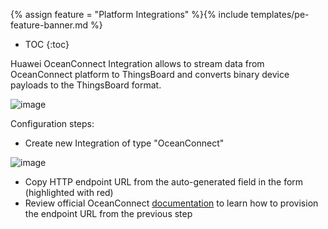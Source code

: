 {% assign feature = "Platform Integrations" %}{% include templates/pe-feature-banner.md %}

* TOC
{:toc}

Huawei OceanConnect Integration allows to stream data from OceanConnect platform to ThingsBoard and converts binary device payloads to the ThingsBoard format.


 ![image](/images/user-guide/integrations/ocean-connect-integration.svg)

Configuration steps:
  
 - Create new Integration of type "OceanConnect"
 
![image](/images/user-guide/integrations/oceanconnect.png) 

 - Copy HTTP endpoint URL from the auto-generated field in the form (highlighted with red)
 - Review official OceanConnect [documentation](https://support.huawei.com/enterprise/en/cloud-computing/oceanconnect-platform-pid-22559503)
  to learn how to provision the endpoint URL from the previous step 
